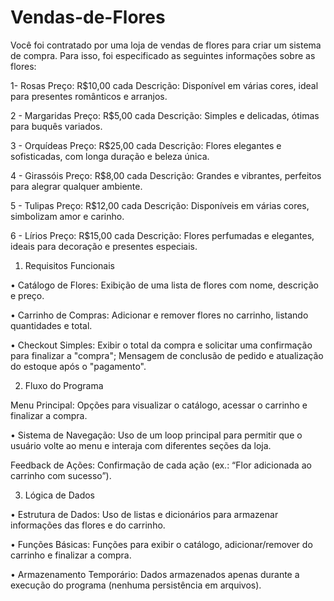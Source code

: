 # Vendas-de-Flores

Você foi contratado por uma loja de vendas de flores para criar um sistema de
compra. Para isso, foi especificado as seguintes informações sobre as flores:

1- Rosas
Preço: R$10,00 cada
Descrição: Disponível em várias cores, ideal para presentes românticos e arranjos.

2 - Margaridas
Preço: R$5,00 cada
Descrição: Simples e delicadas, ótimas para buquês variados.

3 - Orquídeas
Preço: R$25,00 cada
Descrição: Flores elegantes e sofisticadas, com longa duração e beleza única.

4 - Girassóis
Preço: R$8,00 cada
Descrição: Grandes e vibrantes, perfeitos para alegrar qualquer ambiente.

5 - Tulipas
Preço: R$12,00 cada
Descrição: Disponíveis em várias cores, simbolizam amor e carinho.

6 - Lírios
Preço: R$15,00 cada
Descrição: Flores perfumadas e elegantes, ideais para decoração e presentes especiais.

1. Requisitos Funcionais

• Catálogo de Flores: Exibição de uma lista de flores com nome, descrição e preço.

• Carrinho de Compras: Adicionar e remover flores no carrinho, listando quantidades e total.

• Checkout Simples: Exibir o total da compra e solicitar uma confirmação para finalizar a "compra"; 
Mensagem de conclusão de pedido e atualização do estoque após o "pagamento".


2. Fluxo do Programa

Menu Principal: Opções para visualizar o catálogo, acessar o carrinho e finalizar a compra.

• Sistema de Navegação: Uso de um loop principal para permitir que o usuário volte ao menu e interaja com
diferentes seções da loja.

Feedback de Ações: Confirmação de cada ação (ex.: “Flor adicionada ao carrinho com sucesso”).


3. Lógica de Dados

• Estrutura de Dados: Uso de listas e dicionários para armazenar informações das flores e do carrinho.

• Funções Básicas: Funções para exibir o catálogo, adicionar/remover do carrinho e finalizar a compra.

• Armazenamento Temporário: Dados armazenados apenas durante a execução do programa (nenhuma persistência
em arquivos).
